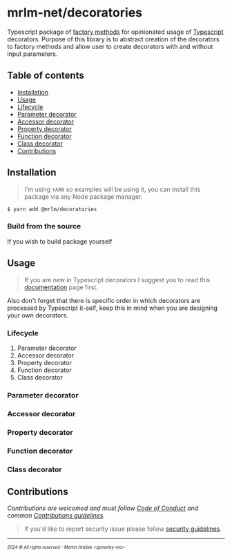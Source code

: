 # mrlm-net/decoratories

Typescript package of [factory methods](https://www.typescriptlang.org/docs/handbook/decorators.html#decorator-factories) for opinionated usage of [Typescript](https://www.typescriptlang.org/) decorators. Purpose of this library is to abstract creation of the decorators to factory methods and allow user to create decorators with and without input parameters.

## Table of contents

- [Installation](#installation)
- [Usage](#usage)
- [Lifecycle](#lifecycle)
- [Parameter decorator](#parameter-decorator)
- [Accessor decorator](#accessor-decorator)
- [Property decorator](#property-decorator)
- [Function decorator](#function-decorator)
- [Class decorator](#class-decorator)
- [Contributions](#contributions)


## Installation

> I'm using `YARN` so examples will be using it, you can install this package via any Node package manager.

```shell
$ yarn add @mrlm/decoratories
```

### Build from the source

If you wish to build package yourself 

## Usage

> If you are new in Typescript decorators I suggest you to read this [documentation](https://www.typescriptlang.org/docs/handbook/decorators.html) page first.

Also don't forget that there is specific order in which decorators are processed by Typescript it-self, keep this in mind when you are designing your own decorators.

### Lifecycle

1. Parameter decorator
2. Accessor decorator
3. Property decorator
4. Function decorator
5. Class decorator

### Parameter decorator


### Accessor decorator

### Property decorator

### Function decorator

### Class decorator

## Contributions

_Contributions are welcomed and must follow [Code of Conduct](https://github.com/mrlm-net/decoratories?tab=coc-ov-file) and common [Contributions guidelines](https://github.com/mrlm-net/.github/blob/main/docs/CONTRIBUTING.md)._

> If you'd like to report security issue please follow [security guidelines](https://github.com/mrlm-net/decoratories?tab=security-ov-file).

---
<sup><sub>_2024 &copy; All rights reserved - Martin Hrášek <@marley-ma>_</sub></sup>